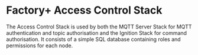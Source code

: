 # Factory+ Access Control Stack
The Access Control Stack is used by both the MQTT Server Stack for MQTT authentication and topic authorisation and the Ignition Stack for command authorisation. It consists of a simple SQL database containing roles and permissions for each node.
